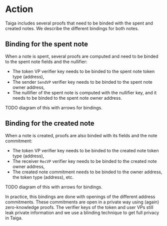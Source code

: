 # Action

Taiga includes several proofs that need to be binded with the spent and created notes.
We describe the different bindings for both notes.

## Binding for the spent note
When a note is spent, several proofs are computed and need to be binded to the spent note fields and the nullifier:
* The token VP verifier key needs to be binded to the spent note token type (address),
* The sender `SendVP` verifier key needs to be binded to the spent note owner address,
* The nullifier of the spent note is computed with the nullifier key, and it needs to be binded to the spent note owner address.

TODO diagram of this with arrows for bindings.

## Binding for the created note
When a note is created, proofs are also binded with its fields and the note commitment:
* The token VP verifier key needs to be binded to the created note token type (address),
* The receiver `RecVP` verifier key needs to be binded to the created note owner address,
* The created note commitment needs to be binded to the owner address, the token type (address), etc.

TODO diagram of this with arrows for bindings.

In practice, this bindings are done with openings of the different address commitments. These commitments are open in a private way using (again) zero-knowledge proofs. The verifier keys of the token and user VPs still leak private information and we use a blinding technique to get full privacy in Taiga.
